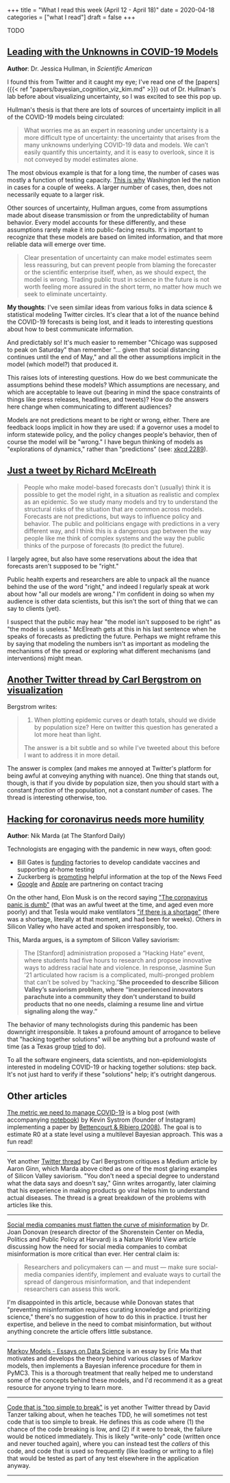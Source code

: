 +++
title = "What I read this week (April 12 - April 18)"
date = 2020-04-18
categories = ["what I read"]
draft = false
+++

TODO

<!--more-->

## [Leading with the Unknowns in COVID-19 Models](https://blogs.scientificamerican.com/observations/leading-with-the-unknowns-in-covid-19-models/)
**Author**: Dr. Jessica Hullman, in *Scientific American*

I found this from Twitter and it caught my eye; I've read one of the [papers]({{< ref "papers/bayesian_cognition_viz_kim.md" >}}) out of Dr. Hullman's lab before about visualizing uncertainty, so I was excited to see this pop up.

Hullman's thesis is that there are lots of sources of uncertainty implicit in all of the COVID-19 models being circulated:

> What worries me as an expert in reasoning under uncertainty is a more difficult type of uncertainty: the uncertainty that arises from the many unknowns underlying COVID-19 data and models. We can’t easily quantify this uncertainty, and it is easy to overlook, since it is not conveyed by model estimates alone.

The most obvious example is that for a long time, the number of cases was mostly a function of testing capacity. [This is why](https://www.nytimes.com/2020/03/04/us/coronavirus-in-washington-state.html) Washington led the nation in cases for a couple of weeks. A larger number of cases, then, does not necessarily equate to a larger risk.

Other sources of uncertainty, Hullman argues, come from assumptions made about disease transmission or from the unpredictability of human behavior. Every model accounts for these differently, and these assumptions rarely make it into public-facing results. It's important to recognize that these models are based on limited information, and that more reliable data will emerge over time.

> Clear presentation of uncertainty can make model estimates seem less reassuring, but can prevent people from blaming the forecaster or the scientific enterprise itself, when, as we should expect, the model is wrong. Trading public trust in science in the future is not worth feeling more assured in the short term, no matter how much we seek to eliminate uncertainty.

**My thoughts**: I've seen similar ideas from various folks in data science & statistical modeling Twitter circles. It's clear that a lot of the nuance behind the COVID-19 forecasts is being lost, and it leads to interesting questions about how to best communicate information.

And predictably so! It's much easier to remember "Chicago was supposed to peak on Saturday" than remember "... given that social distancing continues until the end of May," and all the other assumptions implicit in the model (which model?) that produced it.

This raises lots of interesting questions. How do we best communicate the assumptions behind these models? Which assumptions are necessary, and which are acceptable to leave out (bearing in mind the space constraints of things like press releases, headlines, and tweets)? How do the answers here change when communicating to different audiences?

Models are not predictions meant to be right or wrong, either. There are feedback loops implicit in how they are used: if a governor uses a model to inform statewide policy, and the policy changes people's behavior, then of course the model will be "wrong." I have begun thinking of models as "explorations of dynamics," rather than "predictions" (see: [xkcd 2289](https://xkcd.com/2289/)).


## [Just a tweet by Richard McElreath](https://twitter.com/rlmcelreath/status/1249640607250776066)

> People who make model-based forecasts don't (usually) think it is possible to get the model right, in a situation as realistic and complex as an epidemic. So we study many models and try to understand the structural risks of the situation that are common across models. Forecasts are not predictions, but ways to influence policy and behavior. The public and politicians engage with predictions in a very different way, and I think this is a dangerous gap between the way people like me think of complex systems and the way the public thinks of the purpose of forecasts (to predict the future).

I largely agree, but also have some reservations about the idea that forecasts aren't supposed to be "right."

Public health experts and researchers are able to unpack all the nuance behind the use of the word "right," and indeed I regularly speak at work about how "all our models are wrong." I'm confident in doing so when my audience is other data scientists, but this isn't the sort of thing that we can say to clients (yet).

I suspect that the public may hear "the model isn't supposed to be right" as "the model is useless." McElreath gets at this in his last sentence when he speaks of forecasts as predicting the future. Perhaps we might reframe this by saying that modeling the numbers isn't as important as modeling the mechanisms of the spread or exploring what different mechanisms (and interventions) might mean.


## [Another Twitter thread by Carl Bergstrom on visualization](https://twitter.com/CT_Bergstrom/status/1249930293928030209)

Bergstrom writes:

> 1. When plotting epidemic curves or death totals, should we divide by population size? Here on twitter this question has generated a lot more heat than light.
>
> The answer is a bit subtle and so while I’ve tweeted about this before I want to address it in more detail.

The answer is complex (and makes me annoyed at Twitter's platform for being awful at conveying anything with nuance). One thing that stands out, though, is that if you divide by population size, then you should start with a constant *fraction* of the population, not a constant *number* of cases. The thread is interesting otherwise, too.

## [Hacking for coronavirus needs more humility](https://www.stanforddaily.com/2020/04/11/hacking-for-coronavirus-needs-more-humility/)
**Author**: Nik Marda (at The Stanford Daily)

Technologists are engaging with the pandemic in new ways, often good:

 * Bill Gates is [funding](https://www.businessinsider.com.au/bill-gates-factories-7-different-vaccines-to-fight-coronavirus-2020-4) factories to develop candidate vaccines and supporting at-home testing
 * Zuckerberg is [promoting](https://www.washingtonpost.com/technology/2020/03/27/facebook-zuckerberg-coronavirus-test/) helpful information at the top of the News Feed
 * [Google](http://blog.google./inside-google/company-announcements/apple-and-google-partner-covid-19-contact-tracing-technology/) and [Apple](https://www.apple.com/newsroom/2020/04/apple-and-google-partner-on-covid-19-contact-tracing-technology/) are partnering on contact tracing

On the other hand, Elon Musk is on the record saying ["The coronavirus panic is dumb"](https://twitter.com/elonmusk/status/1236029449042198528?) (that was an awful tweet at the time, and aged even more poorly) and that Tesla would make ventilators ["if there is a shortage"](https://twitter.com/elonmusk/status/1240486275892662273) (there was a shortage, literally at that moment, and had been for weeks). Others in Silicon Valley who have acted and spoken irresponsibly, too.

This, Marda argues, is a symptom of Silicon Valley saviorism:

> The [Stanford] administration proposed a “Hacking Hate” event, where students had five hours to research and propose innovative ways to address racial hate and violence. In response, Jasmine Sun ’21 articulated how racism is a complicated, multi-pronged problem that can’t be solved by “hacking.”**She proceeded to describe Silicon Valley’s saviorism problem, where “inexperienced innovators parachute into a community they don’t understand to build products that no one needs, claiming a resume line and virtue signaling along the way.”**

The behavior of many technologists during this pandemic has been downright irresponsible. It takes a profound amount of arrogance to believe that "hacking together solutions" will be anything but a profound waste of time (as a Texas group [tried](https://www.thedailybeast.com/techies-tried-to-hack-coronavirus-heres-how-that-went) to do).

To all the software engineers, data scientists, and non-epidemiologists interested in modeling COVID-19 or hacking together solutions: step back. It's not just hard to verify if these "solutions" help; it's outright dangerous.


## Other articles
[The metric we need to manage COVID-19](http://systrom.com/blog/the-metric-we-need-to-manage-covid-19/) is a blog post (with accompanying [notebook](https://github.com/k-sys/covid-19/blob/master/Realtime%20R0.ipynb)) by Kevin Systrom (founder of Instagram) implementing a paper by [Bettencourt & Ribiero (2008)](https://journals.plos.org/plosone/article?id=10.1371/journal.pone.0002185). The goal is to estimate R0 at a state level using a multilevel Bayesian approach. This was a fun read!

---

Yet another [Twitter thread](https://twitter.com/CT_Bergstrom/status/1241522140559503360) by Carl Bergstrom critiques a Medium article by Aaron Ginn, which Marda above cited as one of the most glaring examples of Silicon Valley saviorism. "You don't need a special degree to understand what the data says and doesn't say," Ginn writes arrogantly, later claiming that his experience in making products go viral helps him to understand actual diseases. The thread is a great breakdown of the problems with articles like this.

---

[Social media companies must flatten the curve of misinformation](https://www.nature.com/articles/d41586-020-01107-z) by Dr. Joan Donovan (research director of the Shorenstein Center on Media, Politics and Public Policy at Harvard) is a Nature World View article discussing how the need for social media companies to combat misinformation is more critical than ever. Her central claim is:

> Researchers and policymakers can — and must — make sure social-media companies identify, implement and evaluate ways to curtail the spread of dangerous misinformation, and that independent researchers can assess this work.

I'm disappointed in this article, because while Donovan states that "preventing misinformation requires curating knowledge and prioritizing science," there's no suggestion of how to do this in practice. I trust her expertise, and believe in the need to combat misinformation, but without anything concrete the article offers little substance.

---

[Markov Models - Essays on Data Science](https://ericmjl.github.io/essays-on-data-science/machine-learning/markov-models/) is an essay by Eric Ma that motivates and develops the theory behind various classes of Markov models, then implements a Bayesian inference procedure for them in PyMC3. This is a thorough treatment that really helped me to understand some of the concepts behind these models, and I'd recommend it as a great resource for anyone trying to learn more.

---

[Code that is "too simple to break"](https://twitter.com/dtanzer/status/1249926799456374784) is yet another Twitter thread by David Tanzer talking about, when he teaches TDD, he will sometimes not test code that is too simple to break. He defines this as code where (1) the chance of the code breaking is low, and (2) if it were to break, the failure would be noticed immediately. This is likely "write-only" code (written once and never touched again), where you can instead test the *callers* of this code, and code that is used so frequently (like loading or writing to a file) that would be tested as part of any test elsewhere in the application anyway.

---

